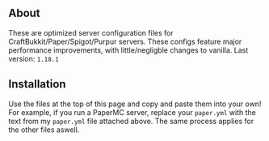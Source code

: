 ## About 

These are optimized server configuration files for CraftBukkit/Paper/Spigot/Purpur servers. These configs feature major performance improvements, with little/negligble changes to vanilla. Last version: `1.18.1`

## Installation

Use the files at the top of this page and copy and paste them into your own! For example, if you run a PaperMC server, replace your `paper.yml` with the text from my `paper.yml` file attached above. The same process applies for the other files aswell.
